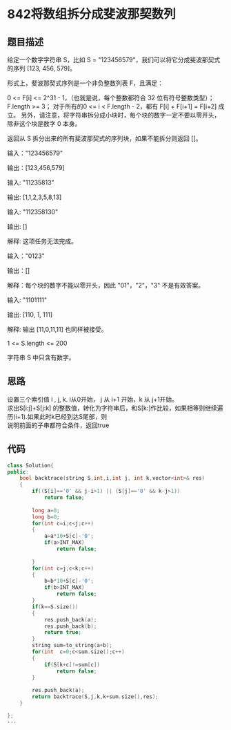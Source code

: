 # 842将数组拆分成斐波那契数列

## 题目描述

给定一个数字字符串 S，比如 S = "123456579"，我们可以将它分成斐波那契式的序列 [123, 456, 579]。

形式上，斐波那契式序列是一个非负整数列表 F，且满足：

0 <= F[i] <= 2^31 - 1，（也就是说，每个整数都符合 32 位有符号整数类型）；
F.length >= 3；
对于所有的0 <= i < F.length - 2，都有 F[i] + F[i+1] = F[i+2] 成立。
另外，请注意，将字符串拆分成小块时，每个块的数字一定不要以零开头，除非这个块是数字 0 本身。

返回从 S 拆分出来的所有斐波那契式的序列块，如果不能拆分则返回 []。

输入："123456579"

输出：[123,456,579]

输入: "11235813"

输出: [1,1,2,3,5,8,13]

输入: "112358130"

输出: []

解释: 这项任务无法完成。

输入："0123"

输出：[]

解释：每个块的数字不能以零开头，因此 "01"，"2"，"3" 不是有效答案。

输入: "1101111"

输出: [110, 1, 111]

解释: 输出 [11,0,11,11] 也同样被接受。

1 <= S.length <= 200

字符串 S 中只含有数字。

## 思路

设置三个索引值 i , j, k. i从0开始， j 从 i+1 开始，k 从 j+1开始。\
求出S[i:j]+S[j:k] 的整数值，转化为字符串后，和S[k:]作比较，如果相等则继续遍历(i+1).如果此时k已经到达S尾部，则\
说明前面的子串都符合条件，返回true

## 代码

```C++
class Solution{
public:
    bool backtrace(string S,int,i,int j, int k,vector<int>& res)
    {
        if((S[i]=='0' && j-i>1) || (S[j]=='0' && k-j>1))
            return false;
        
        long a=0;
        long b=0;
        for(int c=i;c<j;c++)
        {
            a=a*10+S[c]-'0';
            if(a>INT_MAX)
                return false;
        
        }
        for(int c=j;c<k;c++)
        {
            b=b*10+S[c]-'0';
            if(b>INT_MAX)
                return false;
        }
        if(k==S.size())
        {
            res.push_back(a);
            res.push_back(b);
            return true;
        }
        string sum=to_string(a+b);
        for(int  c=0;c<sum.size();c++)
        {
            if(S[k+c]!=sum[c])
                return false;
        }
        
        res.push_back(a);
        return backtrace(S,j,k,k+sum.size(),res);
    }

};
···
